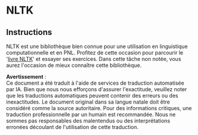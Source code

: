 # NLTK

## Instructions

NLTK est une bibliothèque bien connue pour une utilisation en linguistique computationnelle et en PNL. Profitez de cette occasion pour parcourir le '[livre NLTK](https://www.nltk.org/book/)' et essayer ses exercices. Dans cette tâche non notée, vous aurez l'occasion de mieux connaître cette bibliothèque.

**Avertissement** :  
Ce document a été traduit à l'aide de services de traduction automatisée par IA. Bien que nous nous efforçons d'assurer l'exactitude, veuillez noter que les traductions automatiques peuvent contenir des erreurs ou des inexactitudes. Le document original dans sa langue natale doit être considéré comme la source autoritaire. Pour des informations critiques, une traduction professionnelle par un humain est recommandée. Nous ne sommes pas responsables des malentendus ou des interprétations erronées découlant de l'utilisation de cette traduction.